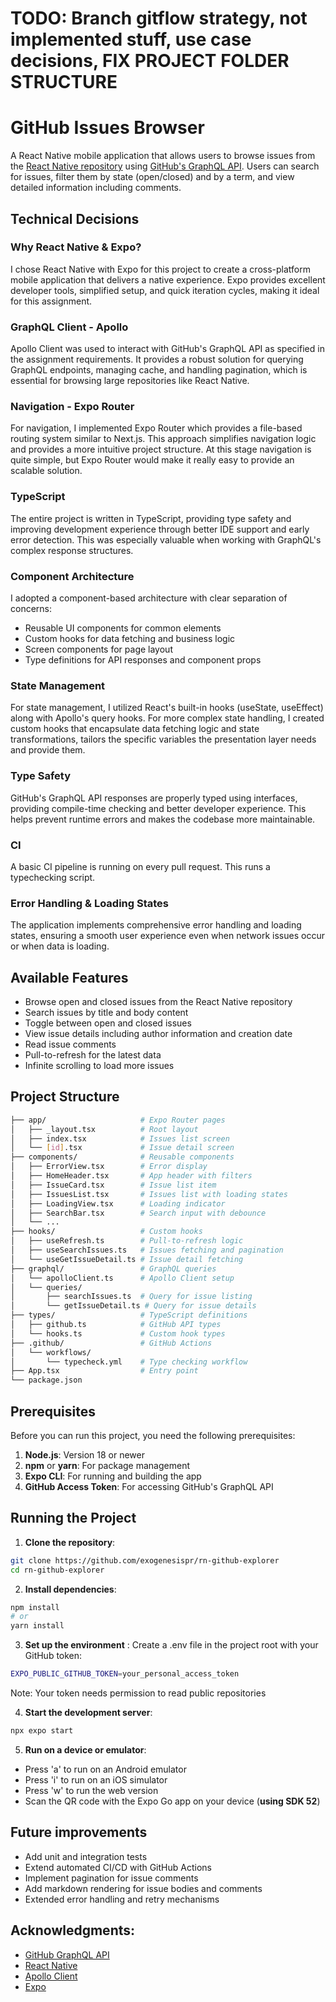 # TODO: Branch gitflow strategy, not implemented stuff, use case decisions, FIX PROJECT FOLDER STRUCTURE
# GitHub Issues Browser

A React Native mobile application that allows users to browse issues from the [React Native repository](https://github.com/facebook/react-native) using [GitHub's GraphQL API](https://docs.github.com/en/graphql). Users can search for issues, filter them by state (open/closed) and by a term, and view detailed information including comments. 

## Technical Decisions

### Why React Native & Expo?
I chose React Native with Expo for this project to create a cross-platform mobile application that delivers a native experience. Expo provides excellent developer tools, simplified setup, and quick iteration cycles, making it ideal for this assignment. 

### GraphQL Client - Apollo
Apollo Client was used to interact with GitHub's GraphQL API as specified in the assignment requirements. It provides a robust solution for querying GraphQL endpoints, managing cache, and handling pagination, which is essential for browsing large repositories like React Native.

### Navigation - Expo Router
For navigation, I implemented Expo Router which provides a file-based routing system similar to Next.js. This approach simplifies navigation logic and provides a more intuitive project structure. At this stage navigation is quite simple, but Expo Router would make it really easy to provide an scalable solution.

### TypeScript
The entire project is written in TypeScript, providing type safety and improving development experience through better IDE support and early error detection. This was especially valuable when working with GraphQL's complex response structures.

### Component Architecture
I adopted a component-based architecture with clear separation of concerns:
- Reusable UI components for common elements
- Custom hooks for data fetching and business logic
- Screen components for page layout
- Type definitions for API responses and component props

### State Management
For state management, I utilized React's built-in hooks (useState, useEffect) along with Apollo's query hooks. For more complex state handling, I created custom hooks that encapsulate data fetching logic and state transformations, tailors the specific variables the presentation layer needs and provide them.

### Type Safety
GitHub's GraphQL API responses are properly typed using interfaces, providing compile-time checking and better developer experience. This helps prevent runtime errors and makes the codebase more maintainable.

### CI 
A basic CI pipeline is running on every pull request. This runs a typechecking script.

### Error Handling & Loading States
The application implements comprehensive error handling and loading states, ensuring a smooth user experience even when network issues occur or when data is loading.

## Available Features

- Browse open and closed issues from the React Native repository
- Search issues by title and body content
- Toggle between open and closed issues
- View issue details including author information and creation date
- Read issue comments 
- Pull-to-refresh for the latest data
- Infinite scrolling to load more issues

## Project Structure
```bash
├── app/                     # Expo Router pages
│   ├── _layout.tsx          # Root layout
│   ├── index.tsx            # Issues list screen
│   └── [id].tsx             # Issue detail screen
├── components/              # Reusable components
│   ├── ErrorView.tsx        # Error display
│   ├── HomeHeader.tsx       # App header with filters
│   ├── IssueCard.tsx        # Issue list item
│   ├── IssuesList.tsx       # Issues list with loading states
│   ├── LoadingView.tsx      # Loading indicator
│   ├── SearchBar.tsx        # Search input with debounce
│   └── ...
├── hooks/                   # Custom hooks
│   ├── useRefresh.ts        # Pull-to-refresh logic
│   ├── useSearchIssues.ts   # Issues fetching and pagination
│   └── useGetIssueDetail.ts # Issue detail fetching
├── graphql/                 # GraphQL queries
│   └── apolloClient.ts      # Apollo Client setup
│   └── queries/
│       ├── searchIssues.ts  # Query for issue listing
│       └── getIssueDetail.ts # Query for issue details
├── types/                   # TypeScript definitions
│   ├── github.ts            # GitHub API types
│   └── hooks.ts             # Custom hook types
├── .github/                 # GitHub Actions
│   └── workflows/
│       └── typecheck.yml    # Type checking workflow
├── App.tsx                  # Entry point
└── package.json
```

## Prerequisites

Before you can run this project, you need the following prerequisites:

1. **Node.js**: Version 18 or newer
2. **npm** or **yarn**: For package management
3. **Expo CLI**: For running and building the app
4. **GitHub Access Token**: For accessing GitHub's GraphQL API

## Running the Project

1. **Clone the repository**:

```bash
git clone https://github.com/exogenesispr/rn-github-explorer
cd rn-github-explorer
```

2. **Install dependencies**:
```bash
npm install
# or
yarn install
```

3. **Set up the environment** : 
Create a .env file in the project root with your GitHub token:

```bash
EXPO_PUBLIC_GITHUB_TOKEN=your_personal_access_token
```
Note: Your token needs permission to read public repositories

4. **Start the development server**:
```bash
npx expo start
```
5. **Run on a device or emulator**:
- Press 'a' to run on an Android emulator
- Press 'i' to run on an iOS simulator
- Press 'w' to run the web version
- Scan the QR code with the Expo Go app on your device (**using SDK 52**)

## Future improvements
- Add unit and integration tests
- Extend automated CI/CD with GitHub Actions
- Implement pagination for issue comments
- Add markdown rendering for issue bodies and comments
- Extended error handling and retry mechanisms

## Acknowledgments:
- [GitHub GraphQL API](https://docs.github.com/en/graphql)
- [React Native](https://reactnative.dev/)
- [Apollo Client](https://www.apollographql.com/docs/react)
- [Expo](https://docs.expo.dev/)